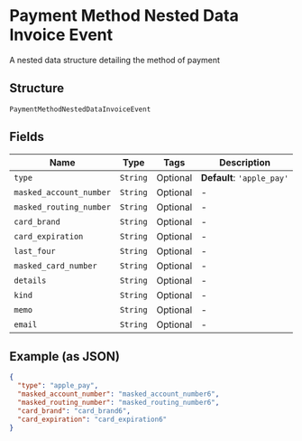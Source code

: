 
# Payment Method Nested Data Invoice Event

A nested data structure detailing the method of payment

## Structure

`PaymentMethodNestedDataInvoiceEvent`

## Fields

| Name | Type | Tags | Description |
|  --- | --- | --- | --- |
| `type` | `String` | Optional | **Default**: `'apple_pay'` |
| `masked_account_number` | `String` | Optional | - |
| `masked_routing_number` | `String` | Optional | - |
| `card_brand` | `String` | Optional | - |
| `card_expiration` | `String` | Optional | - |
| `last_four` | `String` | Optional | - |
| `masked_card_number` | `String` | Optional | - |
| `details` | `String` | Optional | - |
| `kind` | `String` | Optional | - |
| `memo` | `String` | Optional | - |
| `email` | `String` | Optional | - |

## Example (as JSON)

```json
{
  "type": "apple_pay",
  "masked_account_number": "masked_account_number6",
  "masked_routing_number": "masked_routing_number6",
  "card_brand": "card_brand6",
  "card_expiration": "card_expiration6"
}
```

